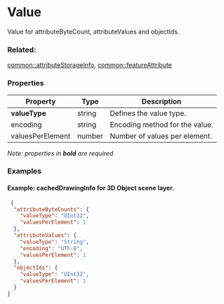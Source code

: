 # Value

Value for attributeByteCount, attributeValues and objectIds.

### Related:

[common::attributeStorageInfo](attributeStorageInfo.md), [common::featureAttribute](featureAttribute.md)
### Properties

| Property | Type | Description |
| --- | --- | --- |
| **valueType** | string | Defines the value type. |
| encoding | string | Encoding method for the value. |
| valuesPerElement | number | Number of values per element. |

*Note: properties in **bold** are required*

### Examples 

#### Example: cachedDrawingInfo for 3D Object scene layer. 

```json
 {
  "attributeByteCounts": {
    "valueType": "UInt32",
    "valuesPerElement": 1
  },
  "attributeValues": {
    "valueType": "String",
    "encoding": "UTF-8",
    "valuesPerElement": 1
  },
  "objectIds": {
    "valueType": "UInt32",
    "valuesPerElement": 1
  }
} 
```

